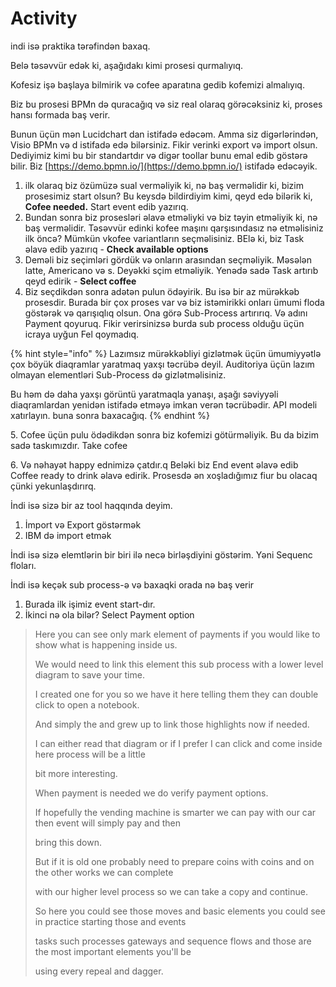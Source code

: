 # Activity

indi isə praktika tərəfindən baxaq.

Belə təsəvvür edək ki, aşağıdakı kimi prosesi qurmalıyıq.

Kofesiz işə başlaya bilmirik və cofee aparatına gedib kofemizi almalıyıq.&#x20;

Biz bu prosesi BPMn də quracağıq və siz real olaraq görəcəksiniz ki, proses hansı formada baş verir.&#x20;

Bunun üçün mən Lucidchart dan istifadə edəcəm. Amma siz digərlərindən, Visio BPMn və d istifadə edə bilərsiniz. Fikir verinki export və import olsun. Dediyimiz kimi bu bir standartdır və digər toollar bunu emal edib göstərə bilir. Biz [https://demo.bpmn.io/](https://demo.bpmn.io/) istifadə edəcəyik.

1. ilk olaraq biz özümüzə sual verməliyik ki, nə baş verməlidir ki, bizim prosesimiz start olsun? Bu keysdə bildirdiyim kimi, qeyd edə bilərik ki, **Cofee needed.** Start event edib yazırıq.
2. Bundan sonra biz prosesləri əlavə etməliyki və biz təyin etməliyik ki, nə baş verməlidir. Təsəvvür edinki kofee maşını qarşısındasız nə etməlisiniz ilk öncə? Mümkün vkofee variantların seçməlisiniz. BElə ki, biz Task əlavə edib yazırıq - **Check available options**
3. Deməli biz seçimləri gördük və onların arasından seçməliyik. Məsələn latte, Americano və s. Deyəkki sçim etməliyik. Yenədə sadə Task artırıb qeyd edirik - **Select coffee**
4. Biz seçdikdən sonra adətən pulun ödəyirik. Bu isə bir az mürəkkəb prosesdir. Burada bir çox proses var və biz istəmirikki onları ümumi floda göstərək və qarışıqlıq olsun. Ona görə Sub-Process artırırıq. Və adını Payment qoyuruq. Fikir verirsinizsə burda sub process olduğu üçün icraya uyğun Fel qoymadıq.&#x20;

{% hint style="info" %}
Lazımsız mürəkkəbliyi gizlətmək üçün ümumiyyətlə çox böyük diaqramlar yaratmaq yaxşı təcrübə deyil. Auditoriya üçün lazım olmayan elementləri Sub-Process də gizlətməlisiniz.

Bu həm də daha yaxşı görüntü yaratmaqla yanaşı, aşağı səviyyəli diaqramlardan yenidən istifadə etməyə imkan verən təcrübədir. API modeli xatırlayın. buna sonra baxacağıq.
{% endhint %}

5\. Cofee üçün pulu ödədikdən sonra biz kofemizi götürməliyik. Bu da bizim sadə taskımızdır. Take cofee

6\. Və nəhayət happy ednimizə çatdır.q  Beləki biz End event əlavə edib Coffee ready to drink əlavə edirik. Prosesdə ən xoşladığımız fiur bu olacaq çünki yekunlaşdırırq.



İndi isə sizə bir az tool haqqında deyim.&#x20;

1. İmport və Export göstərmək
2. IBM də import etmək

İndi isə sizə elemtlərin bir biri ilə necə birləşdiyini göstərim. Yəni Sequenc floları.

İndi isə keçək sub process-ə və baxaqki orada nə baş verir

1. Burada ilk işimiz event start-dır.
2. İkinci nə ola bilər? Select Payment option

>
>
>
>
>
>
> Here you can see only mark element of payments if you would like to show what is happening inside us.
>
> We would need to link this element this sub process with a lower level diagram to save your time.
>
> I created one for you so we have it here telling them they can double click to open a notebook.
>
> And simply the and grew up to link those highlights now if needed.
>
> I can either read that diagram or if I prefer I can click and come inside here process will be a little
>
> bit more interesting.
>
> When payment is needed we do verify payment options.
>
> If hopefully the vending machine is smarter we can pay with our car then event will simply pay and then
>
> bring this down.
>
> But if it is old one probably need to prepare coins with coins and on the other works we can complete
>
> with our higher level process so we can take a copy and continue.
>
> So here you could see those moves and basic elements you could see in practice starting those and events
>
> tasks such processes gateways and sequence flows and those are the most important elements you'll be
>
> using every repeal and dagger.
